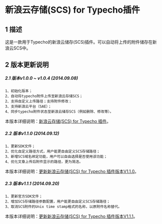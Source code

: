 新浪云存储(SCS) for Typecho插件
======================================================


## 1 描述
这是一款用于Typecho的新浪云储存(SCS)插件。可以自动将上传的附件储存在新浪云SCS中。

## 2 版本更新说明
##### 2.1 版本v1.0.0 ~ v1.0.4 (2014.09.08)
    1、初始化版本；
    2、自动将typecho附件上传至新浪云存储SCS；
    2、支持自定义上传路径；支持附件修改；
    3、支持新浪云平台（SAE）；
    4、同步typecho附件状态至新浪云储存SCS（例如删除、修改等）。

本版本详细说明：[新浪云存储(SCS) for Typecho 插件](http://www.typecodes.com/web/scsfortypecho.html '新浪云存储(SCS) for Typecho 插件')。

##### 2.2 版本v1.1.0 (2014.09.12)
    1、更新SDK文件；
    2、优化自定义路径方式，用户能更自由定义SCS存储路径；
    3、新增SCS域名绑定功能，用户可以自由选择是否使用该功能；
    4、优化文章上传后附件显示的路径，更为简洁。

本版本详细说明：[更新新浪云存储(SCS) for Typecho 插件版本V1.1.0](http://www.typecodes.com/web/scsfortypechov110.html '更新新浪云存储(SCS) for Typecho 插件版本V1.1.0')。

##### 2.3 版本v1.1.1 (2014.09.20)
    1、更新官方SDK文件；
    2、增加SCS存储路径参数配置，用户能更自由定义SCS存储路径；
    3、取消SCS附件的Unix time stamp格式的名称，以原附件名称替代。

本版本详细说明：[更新新浪云存储(SCS) for Typecho 插件版本V1.1.1](http://www.typecodes.com/web/scsfortypechov111.html '更新新浪云存储(SCS) for Typecho 插件版本V1.1.1')。

